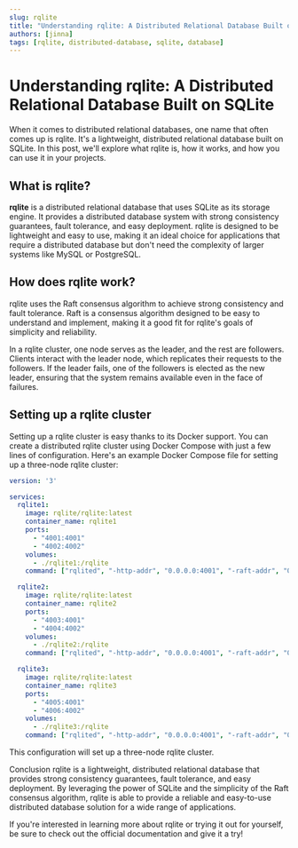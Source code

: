 ```yaml
---
slug: rqlite
title: "Understanding rqlite: A Distributed Relational Database Built on SQLite"
authors: [jinna]
tags: [rqlite, distributed-database, sqlite, database]
---
```



# Understanding rqlite: A Distributed Relational Database Built on SQLite

When it comes to distributed relational databases, one name that often comes up is rqlite. It's a lightweight, distributed relational database built on SQLite. In this post, we'll explore what rqlite is, how it works, and how you can use it in your projects.

## What is rqlite?

**rqlite** is a distributed relational database that uses SQLite as its storage engine. It provides a distributed database system with strong consistency guarantees, fault tolerance, and easy deployment. rqlite is designed to be lightweight and easy to use, making it an ideal choice for applications that require a distributed database but don't need the complexity of larger systems like MySQL or PostgreSQL.

## How does rqlite work?

rqlite uses the Raft consensus algorithm to achieve strong consistency and fault tolerance. Raft is a consensus algorithm designed to be easy to understand and implement, making it a good fit for rqlite's goals of simplicity and reliability.

In a rqlite cluster, one node serves as the leader, and the rest are followers. Clients interact with the leader node, which replicates their requests to the followers. If the leader fails, one of the followers is elected as the new leader, ensuring that the system remains available even in the face of failures.

## Setting up a rqlite cluster

Setting up a rqlite cluster is easy thanks to its Docker support. You can create a distributed rqlite cluster using Docker Compose with just a few lines of configuration. Here's an example Docker Compose file for setting up a three-node rqlite cluster:

```yaml
version: '3'

services:
  rqlite1:
    image: rqlite/rqlite:latest
    container_name: rqlite1
    ports:
      - "4001:4001"
      - "4002:4002"
    volumes:
      - ./rqlite1:/rqlite
    command: ["rqlited", "-http-addr", "0.0.0.0:4001", "-raft-addr", "0.0.0.0:4002", "/rqlite/data/node1.db"]

  rqlite2:
    image: rqlite/rqlite:latest
    container_name: rqlite2
    ports:
      - "4003:4001"
      - "4004:4002"
    volumes:
      - ./rqlite2:/rqlite
    command: ["rqlited", "-http-addr", "0.0.0.0:4001", "-raft-addr", "0.0.0.0:4002", "-join", "rqlite1:4002", "/rqlite/data/node2.db"]

  rqlite3:
    image: rqlite/rqlite:latest
    container_name: rqlite3
    ports:
      - "4005:4001"
      - "4006:4002"
    volumes:
      - ./rqlite3:/rqlite
    command: ["rqlited", "-http-addr", "0.0.0.0:4001", "-raft-addr", "0.0.0.0:4002", "-join", "rqlite1:4002", "/rqlite/data/node3.db"]
```
This configuration will set up a three-node rqlite cluster.

Conclusion
rqlite is a lightweight, distributed relational database that provides strong consistency guarantees, fault tolerance, and easy deployment. By leveraging the power of SQLite and the simplicity of the Raft consensus algorithm, rqlite is able to provide a reliable and easy-to-use distributed database solution for a wide range of applications.

If you're interested in learning more about rqlite or trying it out for yourself, be sure to check out the official documentation and give it a try!